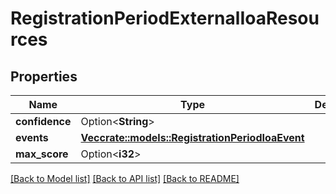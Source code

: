 # RegistrationPeriodExternalIoaResources

## Properties

Name | Type | Description | Notes
------------ | ------------- | ------------- | -------------
**confidence** | Option<**String**> |  | [optional]
**events** | [**Vec<crate::models::RegistrationPeriodIoaEvent>**](registration.IOAEvent.md) |  |
**max_score** | Option<**i32**> |  | [optional]

[[Back to Model list]](../README.md#documentation-for-models) [[Back to API list]](../README.md#documentation-for-api-endpoints) [[Back to README]](../README.md)
